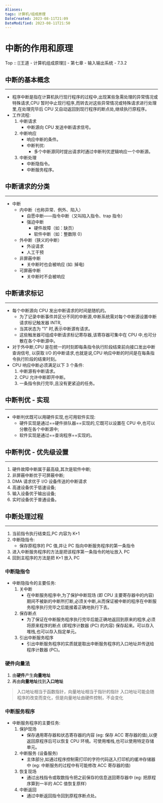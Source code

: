 ```yaml
---
Aliases: 
tags: 计算机/组成原理 
DateCreated: 2023-08-11T21:09
DateModified: 2023-08-11T21:50
---
```

# 中断的作用和原理

Top :: [[王道 - 计算机组成原理]] - 第七章 - 输入输出系统 - 7.3.2

## 中断的基本概念
---
- 程序中断是指在计算机执行现行程序的过程中,出现某些急需处理的异常情况或特殊请求,CPU 暂时中止现行程序,而转去对这些异常情况或特殊请求进行处理里,在处理完毕后 CPU 又自动返回到现行程序的断点处,继续执行原程序。
- 工作流程:
	1. 中断请求
		- 中断源向 CPU 发送中断请求信号。
	2. 中断响应
		- 响应中断的条件。
		- 中断判优:
			- 多个中断源同时提出请求时通过中断判优逻辑响应一个中断源。
	3. 中断处理
		- 中断隐指令。
		- 中断服务程序。

## 中断请求的分类
---
- 中断
	- 内中断（也称异常、例外、陷入）
		- 自愿中断——指令中断（又叫陷入指令、trap 指令）
		- 强迫中断
			- 硬件故障（如：缺页）
			- 软件中断（如：整数除 0）
	- 外中断（狭义的中断）
		- 外设请求
		- 人工干预
	- 非屏蔽中断
		- 关中断时也会被响应 (如: 掉电)
	- 可屏蔽中断
		- 关中断时不会被响应

## 中断请求标记
---
- 每个中断源向 CPU 发出中断请求的时间是随机的。
	- 为了记录中断事件并区分不同的中断源,中断系统需对每个中断源设置中断请求标记触发器 INTR,
	- 当其状态为 "1" 时,表示中断源有请求。
	- 这些触发器可组成中断请求标记寄存器,该寄存器可集中在 CPU 中,也可分散在各个中断源中。
- 对于外中断,CPU 是在统一的时刻即每条指令执行阶段结束前向接口发出中断查询信号, 以获取 I/O 的中断请求,也就是说,CPU 响应中断的时间是在每条指令执行阶段的结束时刻。
- CPU 响应中断必须满足以下 3 个条件:
	1. 中断源有中断请求。
	2. CPU 允许中断即开中断。
	3. 一条指令执行完毕,且没有更紧迫的任务。

## 中断判优 - 实现
---
- 中断判优既可以用硬件实现,也可用软件实现:
	- 硬件实现是通过==硬件排队器==实现的,它既可以设置在 CPU 中,也可以分散在各个中断源中;
	- 软件实现是通过==查询程序==实现的。

## 中断判优 - 优先级设置
---
1. 硬件故障中断属于最高级,其次是软件中断;
2. 非屏蔽中断优于可屏蔽中断;
3. DMA 请求优于 I/O 设备传送的中断请求
4. 高速设备优于低速设备;
5. 输入设备优于输出设备;
6. 实时设备优于普通设备。

## 中断处理过程
---
1. 当前指令执行结束后,PC 内容为 K+1
2. 中断隐指令:
	- 保存原程序的 PC 值,并让 PC 指向中断服务程序的第一条指令
3. 进入中断服务程序的方法是把该程序第一条指令的地址放入 PC
4. 回到主程序的方法是把 K+1 放入 PC

### 中断隐指令

- 中断隐指令的主要任务:
	1. 关中断
		- 在中断服务程序中,为了保护中断现场 (即 CPU 主要寄存器中的内容) 期间不被新的中断所打断,必须关中断,从而保证被中断的程序在中断服务程序执行完毕之后能接着正确地执行下去。
	2. 保存断点
		- 为了保证在中断服务程序执行完毕后能正确地返回到原来的程序,必须将原来程序的断点 (即程序计数器 (PC) 的内容) 保存起来。可以存入堆栈,也可以存入指定单元。
	3. 引出中断服务程序
		- 引出中断服务程序的实质就是取出中断服务程序的入口地址并传送给程序计数器 (PC)。

### 硬件向量法

1. 由**硬件**产生**向量地址**
2. 再由**向量地址**找到**入口地址**

> 入口地址相当于函数指针，向量地址相当于指针的指针
> 入口地址可能会随程序的改变而变化，但是向量地址由硬件控制，不会变化

### 中断服务程序

- 中断服务程序的主要任务:
	1. 保护现场
		- 保存通用寄存器和状态寄存器的内容 (eg: 保存 ACC 寄存器的值),以便返回原程序后可以恢复 CPU 环境。可使用堆栈,也可以使用特定存储单元。
	2. 中断服务 (设备服务)
		- 主体部分,如通过程序控制需打印的字符代码送入打印机的缓冲存储器中 (eg: 中断服务的过程中有可能修改 ACC 寄存器的值)
	3. 恢复现场
		- 通过出栈指令或取数指令把之前保存的信息送回寄存器中 (eg: 把原程序算到一半的 ACC 值恢复原样）
	4. 中断返回
		- 通过中断返回指令回到原程序断点处。
